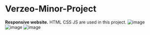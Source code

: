 # Verzeo-Minor-Project
**Responsive website.**
HTML CSS JS are used in this project.
![image](https://user-images.githubusercontent.com/92010456/225601874-30f60c88-b47e-4a3f-a4b8-1113a22ed184.png)
![image](https://user-images.githubusercontent.com/92010456/225602328-f13f88c5-14b2-4f8c-a276-b49732fff103.png)
![image](https://user-images.githubusercontent.com/92010456/225602630-fe1c836d-7bf8-497f-a480-b3f1efe7750d.png)
